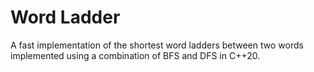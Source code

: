 # Word Ladder

A fast implementation of the shortest word ladders between two words implemented using a combination of BFS and DFS in C++20.
